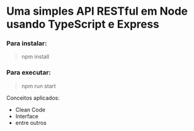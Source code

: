 # Uma simples API RESTful em Node usando TypeScript e Express

### Para instalar:

> npm install

### Para executar:

> npm run start



Conceitos aplicados:

* Clean Code
* Interface
* entre outros
